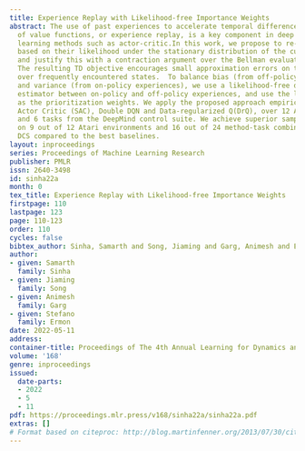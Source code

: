 ```yaml
---
title: Experience Replay with Likelihood-free Importance Weights
abstract: The use of past experiences to accelerate temporal difference (TD) learning
  of value functions, or experience replay, is a key component in deep reinforcement
  learning methods such as actor-critic.In this work, we propose to re-weight experiences
  based on their likelihood under the stationary distribution of the current policy,
  and justify this with a contraction argument over the Bellman evaluation operator.
  The resulting TD objective encourages small approximation errors on the value function
  over frequently encountered states.  To balance bias (from off-policy experiences)
  and variance (from on-policy experiences), we use a likelihood-free density ratio
  estimator between on-policy and off-policy experiences, and use the learned ratios
  as the prioritization weights. We apply the proposed approach empirically on Soft
  Actor Critic (SAC), Double DQN and Data-regularized Q(DrQ), over 12 Atari environments
  and 6 tasks from the DeepMind control suite. We achieve superior sample complexity
  on 9 out of 12 Atari environments and 16 out of 24 method-task combinations for
  DCS compared to the best baselines.
layout: inproceedings
series: Proceedings of Machine Learning Research
publisher: PMLR
issn: 2640-3498
id: sinha22a
month: 0
tex_title: Experience Replay with Likelihood-free Importance Weights
firstpage: 110
lastpage: 123
page: 110-123
order: 110
cycles: false
bibtex_author: Sinha, Samarth and Song, Jiaming and Garg, Animesh and Ermon, Stefano
author:
- given: Samarth
  family: Sinha
- given: Jiaming
  family: Song
- given: Animesh
  family: Garg
- given: Stefano
  family: Ermon
date: 2022-05-11
address:
container-title: Proceedings of The 4th Annual Learning for Dynamics and Control Conference
volume: '168'
genre: inproceedings
issued:
  date-parts:
  - 2022
  - 5
  - 11
pdf: https://proceedings.mlr.press/v168/sinha22a/sinha22a.pdf
extras: []
# Format based on citeproc: http://blog.martinfenner.org/2013/07/30/citeproc-yaml-for-bibliographies/
---
```

